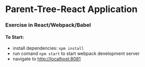 # Parent-Tree-React Application
### Exercise in React/Webpack/Babel
#### To Start:
* install dependencies: ```npm install```
* run comand ```npm start``` to start webpack development server
* navigate to <http://localhost:8081>